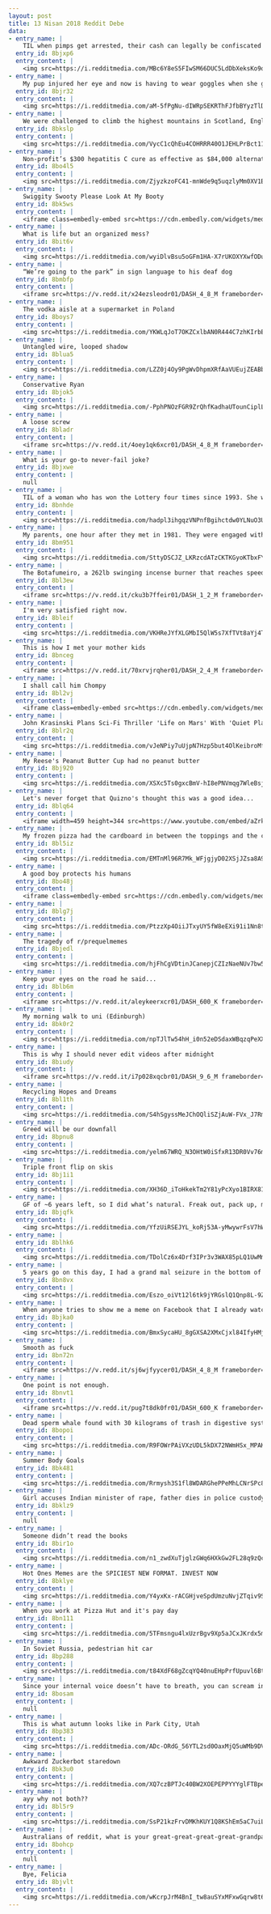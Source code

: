 ```yaml
---
layout: post
title: 13 Nisan 2018 Reddit Debe
data:
- entry_name: |
    TIL when pimps get arrested, their cash can legally be confiscated but not their jewelry. This is why pimps wear lots of jewelry so that they can re-pawn it for bail money.
  entry_id: 8bjxp6
  entry_content: |
    <img src=https://i.redditmedia.com/MBc6Y8eS5FIwSM66DUC5LdDbXeksKo9q7JWG1xetayQ.jpg?s=3cbe88d55fa0f8625970ac8dbaf8372f frameborder=0>
- entry_name: |
    My pup injured her eye and now is having to wear goggles when she goes for a run.
  entry_id: 8bjr32
  entry_content: |
    <img src=https://i.redditmedia.com/aM-5fPgNu-dIWRpSEKRThFJfbBYyzTlDxh4o4YFe3qE.jpg?s=b681e8b6e96b2241e6504a795108d22c frameborder=0>
- entry_name: |
    We were challenged to climb the highest mountains in Scotland, England and Wales respectively, all within 24 hours... we did it in 23hrs 53mins and raised £1800 for charity in the process! This is me enjoying a well-deserved dram of Lagavulin to ward off the pain
  entry_id: 8bkslp
  entry_content: |
    <img src=https://i.redditmedia.com/VycC1cQhEu4COHRRR40O1JEHLPrBct116UFKGzstrp8.jpg?s=23cc4dcee04b4124030534351e1256c5 frameborder=0>
- entry_name: |
    Non-profit’s $300 hepatitis C cure as effective as $84,000 alternative
  entry_id: 8bo4l5
  entry_content: |
    <img src=https://i.redditmedia.com/ZjyzkzoFC41-mnWde9q5uqzlyMm0XV1B_FrPRAxdPLg.jpg?s=0c7f4cd3a39aa11d9aabe19d389a92e1 frameborder=0>
- entry_name: |
    Swiggity Swooty Please Look At My Booty
  entry_id: 8bk5ws
  entry_content: |
    <iframe class=embedly-embed src=https://cdn.embedly.com/widgets/media.html?src=https%3A%2F%2Fgfycat.com%2Fifr%2FGiftedAcidicGerenuk&url=https%3A%2F%2Fgfycat.com%2FGiftedAcidicGerenuk&image=https%3A%2F%2Fthumbs.gfycat.com%2FGiftedAcidicGerenuk-size_restricted.gif&key=522baf40bd3911e08d854040d3dc5c07&type=text%2Fhtml&schema=gfycat width=600 height=338 scrolling=no frameborder=0 allowfullscreen></iframe>
- entry_name: |
    What is life but an organized mess?
  entry_id: 8bit6v
  entry_content: |
    <img src=https://i.redditmedia.com/wyiDlvBsu5oGFm1HA-X7rUKOXYXwfODuOWn1rjvpFQA.jpg?s=2e8e94705904941b2d6b2f0a5b3a9e4a frameborder=0>
- entry_name: |
    “We’re going to the park” in sign language to his deaf dog
  entry_id: 8bmbfp
  entry_content: |
    <iframe src=https://v.redd.it/x24ezsleodr01/DASH_4_8_M frameborder=0></iframe>
- entry_name: |
    The vodka aisle at a supermarket in Poland
  entry_id: 8boys7
  entry_content: |
    <img src=https://i.redditmedia.com/YKWLqJoT7OKZCxlbAN0R444C7zhKIrbEl2gA9JPJUSk.jpg?s=8b6231f28af973a4350d2d40a563bb99 frameborder=0>
- entry_name: |
    Untangled wire, looped shadow
  entry_id: 8blua5
  entry_content: |
    <img src=https://i.redditmedia.com/LZZ0j4Oy9PgWvDhpmXRfAaVUEujZEABb1vwNQmmtqxw.jpg?s=5367591a5d6591f6eacbfc4182a866f8 frameborder=0>
- entry_name: |
    Conservative Ryan
  entry_id: 8bjok5
  entry_content: |
    <img src=https://i.redditmedia.com/-PphPNOzFGR9ZrQhfKadhaUTounCiplL8QCOXs1inQg.jpg?s=562c428f7e0f6262528bc45955347306 frameborder=0>
- entry_name: |
    A loose screw
  entry_id: 8bladr
  entry_content: |
    <iframe src=https://v.redd.it/4oey1qk6xcr01/DASH_4_8_M frameborder=0></iframe>
- entry_name: |
    What is your go-to never-fail joke?
  entry_id: 8bjxwe
  entry_content: |
    null
- entry_name: |
    TIL of a woman who has won the Lottery four times since 1993. She was outed as a PhD of Statistics from Standford University and had figured out the pseudo-number generator for the distribution of the winning tickets. She won a total of $17million, and has since moved to Las Vegas.
  entry_id: 8bnhde
  entry_content: |
    <img src=https://i.redditmedia.com/hadpl3ihgqzVNPnfBgihctdw0YLNuO3UAyjbZ7plxtE.jpg?s=b50e9c27f5e02d402143f5ad31ed821f frameborder=0>
- entry_name: |
    My parents, one hour after they met in 1981. They were engaged within the next 24 hours. Still together.
  entry_id: 8bm951
  entry_content: |
    <img src=https://i.redditmedia.com/SttyDSCJZ_LKRzcdATzCKTKGyoKTbxFYFX3ISPEHU-Y.jpg?s=9770041f38b416ec5716c9bc259c9453 frameborder=0>
- entry_name: |
    The Botafumeiro, a 262lb swinging incense burner that reaches speeds of 42mph and a height of 70ft.
  entry_id: 8bl3ew
  entry_content: |
    <iframe src=https://v.redd.it/cku3b7ffeir01/DASH_1_2_M frameborder=0></iframe>
- entry_name: |
    I'm very satisfied right now.
  entry_id: 8bleif
  entry_content: |
    <img src=https://i.redditmedia.com/VKHReJYfXLGMbI5QlW5s7XfTVt8aYj4TL8DY4h79VGY.jpg?s=de9f7e0821880678d7e898a67f4660bc frameborder=0>
- entry_name: |
    This is how I met your mother kids
  entry_id: 8bnceg
  entry_content: |
    <iframe src=https://v.redd.it/70xrvjrqher01/DASH_2_4_M frameborder=0></iframe>
- entry_name: |
    I shall call him Chompy
  entry_id: 8bl2vj
  entry_content: |
    <iframe class=embedly-embed src=https://cdn.embedly.com/widgets/media.html?src=https%3A%2F%2Fgfycat.com%2Fifr%2FInsignificantLeanBedlingtonterrier&url=https%3A%2F%2Fgfycat.com%2FInsignificantLeanBedlingtonterrier&image=https%3A%2F%2Fthumbs.gfycat.com%2FInsignificantLeanBedlingtonterrier-size_restricted.gif&key=522baf40bd3911e08d854040d3dc5c07&type=text%2Fhtml&schema=gfycat width=600 height=600 scrolling=no frameborder=0 allowfullscreen></iframe>
- entry_name: |
    John Krasinski Plans Sci-Fi Thriller 'Life on Mars' With 'Quiet Place' Team (Exclusive)
  entry_id: 8blr2q
  entry_content: |
    <img src=https://i.redditmedia.com/vJeNPiy7uUjpN7Hzp5but4OlKeibroMf0uBRuKjqZZA.jpg?s=facd8d24274ccc0854a16e9dd14ae956 frameborder=0>
- entry_name: |
    My Reese's Peanut Butter Cup had no peanut butter
  entry_id: 8bj920
  entry_content: |
    <img src=https://i.redditmedia.com/XSXc5Ts0gxcBmV-hI8ePNVmqg7WleBsjfgkGw4Llgik.jpg?s=c3c03fe1d1a7cb9fd30bffb4108c5454 frameborder=0>
- entry_name: |
    Let's never forget that Quizno's thought this was a good idea...
  entry_id: 8blq64
  entry_content: |
    <iframe width=459 height=344 src=https://www.youtube.com/embed/aZrks-BPeLQ?feature=oembed&enablejsapi=1 frameborder=0 allow=autoplay; encrypted-media allowfullscreen></iframe>
- entry_name: |
    My frozen pizza had the cardboard in between the toppings and the crust
  entry_id: 8bl5iz
  entry_content: |
    <img src=https://i.redditmedia.com/EMTnMl96R7Mk_WFjgjyD02XSjJZsa8A9R21d2LXEOC0.jpg?s=b486a1a8b740e354716f31647aa258be frameborder=0>
- entry_name: |
    A good boy protects his humans
  entry_id: 8bo48j
  entry_content: |
    <iframe class=embedly-embed src=https://cdn.embedly.com/widgets/media.html?src=https%3A%2F%2Fgfycat.com%2Fifr%2FConsciousAmusedEskimodog&url=https%3A%2F%2Fgfycat.com%2FConsciousAmusedEskimodog&image=https%3A%2F%2Fthumbs.gfycat.com%2FConsciousAmusedEskimodog-size_restricted.gif&key=2aa3c4d5f3de4f5b9120b660ad850dc9&type=text%2Fhtml&schema=gfycat width=600 height=338 scrolling=no frameborder=0 allowfullscreen></iframe>
- entry_name: |
  entry_id: 8blg7j
  entry_content: |
    <img src=https://i.redditmedia.com/PtzzXp4OiiJTxyUY5fW8eEXi91i1Nn8tWAUZNC5tU5A.jpg?s=2dfe2c5527435afd569181be5aaf7ea1 frameborder=0>
- entry_name: |
    The tragedy of r/prequelmemes
  entry_id: 8bjedl
  entry_content: |
    <img src=https://i.redditmedia.com/hjFhCgVDtinJCanepjCZIzNaeNUv7bw5U2Pf_sVlRF4.jpg?s=5a4d4b8b4fbd5e9d6d6a4ef2b39cb35e frameborder=0>
- entry_name: |
    Keep your eyes on the road he said...
  entry_id: 8blb6m
  entry_content: |
    <iframe src=https://v.redd.it/aleykeerxcr01/DASH_600_K frameborder=0></iframe>
- entry_name: |
    My morning walk to uni (Edinburgh)
  entry_id: 8bk0r2
  entry_content: |
    <img src=https://i.redditmedia.com/npTJlTw54hH_i0n52eDSdaxWBqzqPeXXWhiKXI8ai30.jpg?s=1885c10b534c93a78eb1bf2bad33f6bc frameborder=0>
- entry_name: |
    This is why I should never edit videos after midnight
  entry_id: 8biudy
  entry_content: |
    <iframe src=https://v.redd.it/i7p028xqcbr01/DASH_9_6_M frameborder=0></iframe>
- entry_name: |
    Recycling Hopes and Dreams
  entry_id: 8bl1th
  entry_content: |
    <img src=https://i.redditmedia.com/S4hSgyssMeJChOQliSZjAuW-FVx_J7RmhNjT2kNGEgc.png?s=a55cd8806c5ac691f3bfe1c69fa0dded frameborder=0>
- entry_name: |
    Greed will be our downfall
  entry_id: 8bpnu8
  entry_content: |
    <img src=https://i.redditmedia.com/yelm67WRQ_N3OHtW0iSfxR13DR0Vv76m31NH_KIFDmU.jpg?s=6c8917a5c2c79fa4a9cb01218d7bb5ba frameborder=0>
- entry_name: |
    Triple front flip on skis
  entry_id: 8bj1i1
  entry_content: |
    <img src=https://i.redditmedia.com/XH36D_iToHkekTm2Y81yPcXyo1BIRX81RSK2Qk0rDy8.gif?fm=jpg&s=383ffd62f96499e8b5453d1a9d22b433 frameborder=0>
- entry_name: |
    GF of ~6 years left, so I did what’s natural. Freak out, pack up, move to the city, buy all new furniture, and have THAT bachelor pad.
  entry_id: 8bjqfk
  entry_content: |
    <img src=https://i.redditmedia.com/YfzUiRSEJYL_koRj53A-yMwywrFsV7hWBcULmjFH-TQ.jpg?s=d494ed56b7eaa5637abca67aaeb48e72 frameborder=0>
- entry_name: |
  entry_id: 8blhk6
  entry_content: |
    <img src=https://i.redditmedia.com/TDolCz6x4Drf3IPr3v3WAX85pLQ1UwMmGv6Goep64lc.jpg?s=de1ef8a84f82924d25f9fcdd3ef8e7cf frameborder=0>
- entry_name: |
    5 years go on this day, I had a grand mal seizure in the bottom of the Grand Canyon and had to medevaced out. I felt like crap, but i'll always be grateful for the EMT that comforted me and took this!
  entry_id: 8bn8vx
  entry_content: |
    <img src=https://i.redditmedia.com/Eszo_oiVt12l6tk9jYRGslQ1Qnp8L-9Z2geU4xUW7B8.jpg?s=02bef6e720af8b77dc88fa74fc377469 frameborder=0>
- entry_name: |
    When anyone tries to show me a meme on Facebook that I already watched die on reddit
  entry_id: 8bjka0
  entry_content: |
    <img src=https://i.redditmedia.com/BmxSycaHU_8gGXSA2XMxCjxl84IfyHMjHylOD6fApUA.jpg?s=2ddb9b569ad1db1448b72814d1dab9b3 frameborder=0>
- entry_name: |
    Smooth as fuck
  entry_id: 8bn72n
  entry_content: |
    <iframe src=https://v.redd.it/sj6wjfyycer01/DASH_4_8_M frameborder=0></iframe>
- entry_name: |
    One point is not enough.
  entry_id: 8bnvt1
  entry_content: |
    <iframe src=https://v.redd.it/pug7t8dk0fr01/DASH_600_K frameborder=0></iframe>
- entry_name: |
    Dead sperm whale found with 30 kilograms of trash in digestive system
  entry_id: 8bopoi
  entry_content: |
    <img src=https://i.redditmedia.com/R9FOWrPAiVXzUDL5kDX72NWmHSx_MPAKkUzc3Z6dadE.jpg?s=ed816e0238ff7bbe5fea868b05f6715f frameborder=0>
- entry_name: |
    Summer Body Goals
  entry_id: 8bk481
  entry_content: |
    <img src=https://i.redditmedia.com/Rrmysh3S1fl8WDARGhePPeMhLCNrSPc8M60eyjQi6lg.jpg?s=dd359d63c0f2eb3432389a4f5d855574 frameborder=0>
- entry_name: |
    Girl accuses Indian minister of rape, father dies in police custody
  entry_id: 8bklz9
  entry_content: |
    null
- entry_name: |
    Someone didn’t read the books
  entry_id: 8bir1o
  entry_content: |
    <img src=https://i.redditmedia.com/n1_zwdXuTjglzGWq6HXkGw2FL28q9zQc7cgqBJ5tXTo.jpg?s=ab99f1e9fe2d0a7d5765acb1262abf06 frameborder=0>
- entry_name: |
    Hot Ones Memes are the SPICIEST NEW FORMAT. INVEST NOW
  entry_id: 8bklye
  entry_content: |
    <img src=https://i.redditmedia.com/Y4yxKx-rACGHjveSpdUmzuNvjZTqiv9SVXea3XCWSxc.png?s=e2b04da59089fc7edf0cb8afd25f594e frameborder=0>
- entry_name: |
    When you work at Pizza Hut and it's pay day
  entry_id: 8bn111
  entry_content: |
    <img src=https://i.redditmedia.com/5TFmsngu4lxUzrBgv9Xp5aJCxJKrdx5mN-CVLIbQKNY.png?s=0daa94a7fdb6b809beae221253efdb62 frameborder=0>
- entry_name: |
    In Soviet Russia, pedestrian hit car
  entry_id: 8bp288
  entry_content: |
    <img src=https://i.redditmedia.com/t84XdF68gZcqYQ40nuEHpPrfUpuvl6Bt6KzrN3PLYSE.gif?fm=jpg&s=2801644c31280a1ef89e34f3f5ad992d frameborder=0>
- entry_name: |
    Since your internal voice doesn’t have to breath, you can scream internally forever
  entry_id: 8bosam
  entry_content: |
    null
- entry_name: |
    This is what autumn looks like in Park City, Utah
  entry_id: 8bp383
  entry_content: |
    <img src=https://i.redditmedia.com/ADc-ORdG_56YTL2sd0OaxMjQ5uWMb9DVkaQF67J5s6E.jpg?s=6ab8c54cf78bad82a2bb2888b000e8b6 frameborder=0>
- entry_name: |
    Awkward Zuckerbot staredown
  entry_id: 8bk3u0
  entry_content: |
    <img src=https://i.redditmedia.com/XQ7czBPTJc40BW2XOEPEPPYYYglFTBpe5Yvyvbzue7I.gif?fm=jpg&s=54f4e9cc96bd1a783c75c1c799e6afe2 frameborder=0>
- entry_name: |
    ayy why not both??
  entry_id: 8bl5r9
  entry_content: |
    <img src=https://i.redditmedia.com/SsP21kzFrvDMKhKUY1Q8KShEm5aC7uiL9PRdEXDX65I.jpg?s=d68eb2c4152924da0aec75e6021e1099 frameborder=0>
- entry_name: |
    Australians of reddit, what is your great-great-great-great-grandparents crime?
  entry_id: 8bohcp
  entry_content: |
    null
- entry_name: |
    Bye, Felicia
  entry_id: 8bjvlt
  entry_content: |
    <img src=https://i.redditmedia.com/wKcrpJrM4BnI_tw8auSYxMFxwGqrw8t6x8vzJEpimSI.jpg?s=44929c96f1713c76902e3b660e3f8a07 frameborder=0>
---
```

